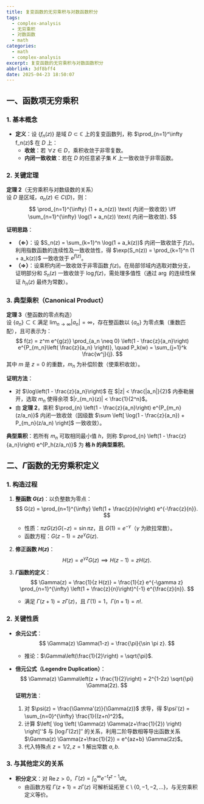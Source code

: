 ```yaml
---
title: 复变函数的无穷乘积与对数函数积分
tags:
  - complex-analysis
  - 无穷乘积
  - 对数函数
  - math
categories:
  - math
  - complex-analysis
excerpt: 复变函数的无穷乘积与对数函数积分
abbrlink: 3df8bff4
date: 2025-04-23 18:50:07
---
```


## **一、函数项无穷乘积**
### **1. 基本概念**
- **定义**：设 $\{f_n(z)\}$ 是域 $D \subset \mathbb{C}$ 上的复变函数列，称 $\prod_{n=1}^\infty f_n(z)$ 在 $D$ 上：
  - **收敛**：若 $\forall z \in D$，乘积收敛于非零复数。
  - **内闭一致收敛**：若在 $D$ 的任意紧子集 $K$ 上一致收敛于非零函数。

### **2. 关键定理**
**定理 2**（无穷乘积与对数级数的关系）  
设 $D$ 是区域，$a_n(z) \in C(D)$，则：
$$
\prod_{n=1}^{\infty} (1 + a_n(z)) \text{ 内闭一致收敛} \iff \sum_{n=1}^{\infty} \log(1 + a_n(z)) \text{ 内闭一致收敛}.
$$

**证明思路**：
- **（⇐）**：设 $S_n(z) = \sum_{k=1}^n \log(1 + a_k(z))$ 内闭一致收敛于 $f(z)$。利用指数函数的连续性及一致收敛性，得 $\exp(S_n(z)) = \prod_{k=1}^n (1 + a_k(z))$ 一致收敛于 $e^{f(z)}$。
- **（⇒）**：设乘积内闭一致收敛于非零函数 $f(z)$。在局部邻域内选取对数分支，证明部分和 $S_n(z)$ 一致收敛于 $\log f(z)$，需处理多值性（通过 $\arg$ 的连续性保证 $h_n(z)$ 最终为常数）。

### **3. 典型乘积（Canonical Product）**
**定理 3**（整函数的零点构造）  
设 $\{a_n\} \subset \mathbb{C}$ 满足 $\lim_{n \to \infty} |a_n| = \infty$，存在整函数以 $\{a_n\}$ 为零点集（重数匹配），且可表示为：
$$
f(z) = z^m e^{g(z)} \prod_{a_n \neq 0} \left(1 - \frac{z}{a_n}\right) e^{P_{m_n}\left( \frac{z}{a_n} \right)}, \quad P_k(w) = \sum_{j=1}^k \frac{w^j}{j}.
$$
其中 $m$ 是 $z=0$ 的重数，$m_n$ 为补偿阶数（使乘积收敛）。

**证明方法**：
- 对 $\log\left(1 - \frac{z}{a_n}\right)$ 在 $|z| < \frac{|a_n|}{2}$ 内泰勒展开，选取 $m_n$ 使得余项 $|r_{m_n}(z)| < \frac{1}{2^n}$。
- 由 **定理 2**，乘积 $\prod_{n} \left(1 - \frac{z}{a_n}\right) e^{P_{m_n}(z/a_n)}$ 内闭一致收敛（因级数 $\sum \left[ \log(1 - \frac{z}{a_n}) + P_{m_n}(z/a_n) \right]$ 一致收敛）。

**典型乘积**：若所有 $m_n$ 可取相同最小值 $h$，则称 $\prod_{n} \left(1 - \frac{z}{a_n}\right) e^{P_h(z/a_n)}$ 为 **格 $h$ 的典型乘积**。


## **二、$\Gamma$函数的无穷乘积定义**
### **1. 构造过程**
1. **整函数 $G(z)$**：以负整数为零点：
   $$
   G(z) = \prod_{n=1}^{\infty} \left(1 + \frac{z}{n}\right) e^{-\frac{z}{n}}.
   $$
   - 性质：$\pi z G(z)G(-z) = \sin \pi z$，且 $G(1) = e^{-\gamma}$（$\gamma$ 为欧拉常数）。
   - 函数方程：$G(z-1) = z e^{\gamma} G(z)$.

2. **修正函数 $H(z)$**：
   $$
   H(z) = e^{\gamma z} G(z) \implies H(z-1) = z H(z).
   $$

3. **$\Gamma$函数的定义**：
   $$
   \Gamma(z) = \frac{1}{z H(z)} = \frac{1}{z} e^{-\gamma z} \prod_{n=1}^{\infty} \left(1 + \frac{z}{n}\right)^{-1} e^{\frac{z}{n}}.
   $$
   - 满足 $\Gamma(z+1) = z \Gamma(z)$，且 $\Gamma(1) = 1$，$\Gamma(n+1) = n!$.

### **2. 关键性质**
- **余元公式**：
  $$
  \Gamma(z) \Gamma(1-z) = \frac{\pi}{\sin \pi z}.
  $$
  - 推论：$\Gamma\left(\frac{1}{2}\right) = \sqrt{\pi}$.

- **倍元公式（Legendre Duplication）**：
  $$
  \Gamma(z) \Gamma\left(z + \frac{1}{2}\right) = 2^{1-2z} \sqrt{\pi}  \Gamma(2z).
  $$
  **证明方法**：
  1. 对 $\psi(z) = \frac{\Gamma'(z)}{\Gamma(z)}$ 求导，得 $\psi'(z) = \sum_{n=0}^{\infty} \frac{1}{(z+n)^2}$。
  2. 计算 $\left[ \log \left( \Gamma(z) \Gamma(z+\frac{1}{2}) \right) \right]''$ 与 $\left[ \log \Gamma(2z) \right]''$ 的关系，利用二阶导数相等导出函数关系 $\Gamma(z) \Gamma(z+\frac{1}{2}) = e^{az+b} \Gamma(2z)$。
  3. 代入特殊点 $z=1/2, z=1$ 解出常数 $a, b$.

### **3. 与其他定义的关系**
- **积分定义**：对 $\operatorname{Re} z > 0$，$\Gamma(z) = \int_0^{\infty} e^{-t} t^{z-1}  dt$。
  - 由函数方程 $\Gamma(z+1) = z \Gamma(z)$ 可解析延拓至 $\mathbb{C} \setminus \{0,-1,-2,\ldots\}$，与无穷乘积定义等价。
